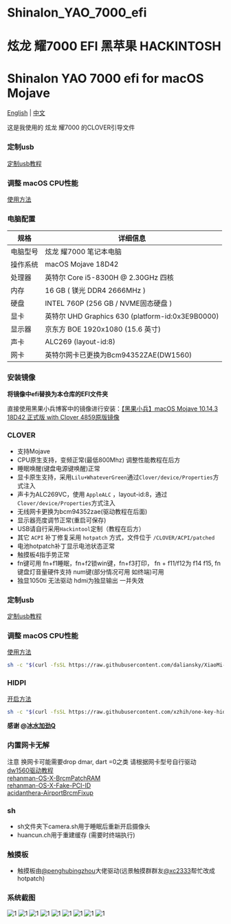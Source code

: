 # Shinalon_YAO_7000_efi 

# 炫龙 耀7000 EFI 黑苹果 HACKINTOSH

# Shinalon YAO 7000 efi  for macOS Mojave

[English](README_EN.md) | [中文](README.md)

这是我使用的 炫龙 耀7000 的CLOVER引导文件

### 定制usb
[定制usb教程](https://blog.daliansky.net/Intel-FB-Patcher-tutorial-and-insertion-pose.html)

### 调整 macOS CPU性能
[使用方法](https://github.com/daliansky/XiaoMi-Pro/blob/master/one-key-cpufriend/README_CN.md)

### 电脑配置

| 规格     | 详细信息                                                |
| -------- | ----------------------------------------------------- |
| 电脑型号 | 炫龙 耀7000 笔记本电脑                                    |
| 操作系统 | macOS Mojave 18D42                                   |
| 处理器   | 英特尔 Core i5-8300H @ 2.30GHz 四核                   |
| 内存     | 16 GB ( 镁光 DDR4 2666MHz )                           |
| 硬盘     | INTEL 760P (256 GB / NVME固态硬盘 )                       |
| 显卡     | 英特尔 UHD Graphics 630 (platform-id:0x3E9B0000)       |
| 显示器   | 京东方 BOE  1920x1080 (15.6 英寸)                      |
| 声卡     | ALC269 (layout-id:8)                                 |
| 网卡     | 英特尔网卡已更换为Bcm94352ZAE(DW1560)                     |

### 安装镜像

**将镜像中efi替换为本仓库的EFI文件夹**

直接使用黑果小兵博客中的镜像进行安装：[【黑果小兵】macOS Mojave 10.14.3 18D42 正式版 with Clover 4859原版镜像](https://blog.daliansky.net/macOS-Mojave-10.14.3-18D42-official-version-with-Clover-4859-original-image.html)

### CLOVER

* 支持Mojave
* CPU原生支持，变频正常(最低800Mhz) 调整性能教程在后方
* 睡眠唤醒(键盘电源键唤醒)正常
* 显卡原生支持，采用`Lilu+WhateverGreen`通过`Clover/device/Properties`方式注入
* 声卡为ALC269VC，使用 `AppleALC` ，layout-id:8，通过`Clover/device/Properties`方式注入
* 无线网卡更换为bcm94352zae(驱动教程在后面)
* 显示器亮度调节正常(重启可保存) 
* USB请自行采用`Hackintool`定制（教程在后方）
* 其它 `ACPI` 补丁修复采用 `hotpatch` 方式，文件位于 `/CLOVER/ACPI/patched`
* 电池hotpatch补丁显示电池状态正常
* 触摸板4指手势正常
* fn键可用 fn+f1睡眠，fn+f2锁win键，fn+f3打印， fn + f11/f12为 f14 f15, fn键盘灯音量硬件支持  num键(部分情况可用 如终端)可用 
* 独显1050ti 无法驱动 hdmi为独显输出 一并失效

### 定制usb
[定制usb教程](https://blog.daliansky.net/Intel-FB-Patcher-tutorial-and-insertion-pose.html)

### 调整 macOS CPU性能
[使用方法](https://github.com/daliansky/XiaoMi-Pro/blob/master/one-key-cpufriend/README_CN.md)
``` bash
sh -c "$(curl -fsSL https://raw.githubusercontent.com/daliansky/XiaoMi-Pro/master/one-key-cpufriend/one-key-cpufriend_cn.sh)"
```

### HIDPI   
[开启方法](https://github.com/xzhih/one-key-hidpi)
``` bash
sh -c "$(curl -fsSL https://raw.githubusercontent.com/xzhih/one-key-hidpi/master/hidpi.sh)"
```
 **感谢 @[冰水加劲Q](https://github.com/xzhih)**

### 内置网卡无解 
注意 换网卡可能需要drop dmar, dart =0之类 请根据网卡型号自行驱动 \
[dw1560驱动教程](https://blog.daliansky.net/Broadcom-BCM94352z-DW1560-drive-new-posture.html) \
[rehanman-OS-X-BrcmPatchRAM](https://bitbucket.org/RehabMan/os-x-brcmpatchram/downloads/) \
[rehanman-OS-X-Fake-PCI-ID](https://bitbucket.org/RehabMan/os-x-fake-pci-id/downloads/) \
[acidanthera-AirportBrcmFixup](https://github.com/acidanthera/AirportBrcmFixup/releases)

### sh
* sh文件夹下camera.sh用于睡眠后重新开启摄像头
* huancun.ch用于重建缓存 (需要时终端执行)

### 触摸板
* 触摸板由[@penghubingzhou](https://github.com/penghubingzhou)大佬驱动(远景触摸群群友[@xc2333](https://github.com/Xc2333)帮忙改成hotpatch)

### 系统截图

![1](pic/1.png)
![1](pic/2.png)
![1](pic/3.png)
![1](pic/4.png)
![1](pic/5.png)
![1](pic/6.png)
![1](pic/7.png)
![1](pic/8.png)
![1](pic/9.png)